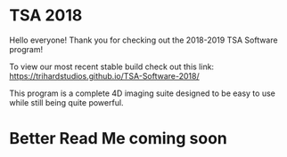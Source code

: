 # TSA 2018

Hello everyone! Thank you for checking out the 2018-2019 TSA Software program!

To view our most recent stable build check out this link:
https://trihardstudios.github.io/TSA-Software-2018/

This program is a complete 4D imaging suite designed to be easy to use
while still being quite powerful. 

# Better Read Me coming soon
